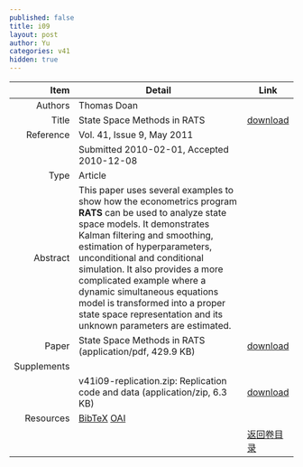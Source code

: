 ```yaml
---
published: false
title: i09
layout: post
author: Yu
categories: v41
hidden: true
---
```


| Item | Detail | Link |
|---:|---|---|
| Authors | Thomas Doan| |
| Title |State Space Methods in RATS | [download](http://www.jstatsoft.org/v41/i09/paper) |
| Reference |Vol. 41, Issue 9, May 2011 | |
| | Submitted 2010-02-01, Accepted 2010-12-08| | 
| Type | Article| |
| Abstract | This paper uses several examples to show how the econometrics program <b>RATS</b> can be used to analyze state space models. It demonstrates Kalman filtering and smoothing, estimation of hyperparameters, unconditional and conditional simulation. It also provides a more complicated example where a dynamic simultaneous equations model is transformed into a proper state space representation and its unknown parameters are estimated.| |
| Paper | State Space Methods in RATS  (application/pdf, 429.9 KB)| [download](http://www.jstatsoft.org/v41/i09/paper) |
| Supplements | | |
| |v41i09-replication.zip: Replication code and data  (application/zip, 6.3 KB)|  [download](http://www.jstatsoft.org/v41/i09/supp/1) |
| Resources | [BibTeX](http://www.jstatsoft.org/v41/i09/bibtex) [OAI](http://www.jstatsoft.org/oai?verb=GetRecord&identifier=oai.jstatsoft/v41/i09&prefix=oai_dc)| |
| |  | [返回卷目录]({{site.baseurl}}/volume/v41.html) |